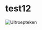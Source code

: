 # test12

![Uitroepteken](https://cdn.pixabay.com/photo/2012/04/12/22/25/warning-sign-30915__480.png)